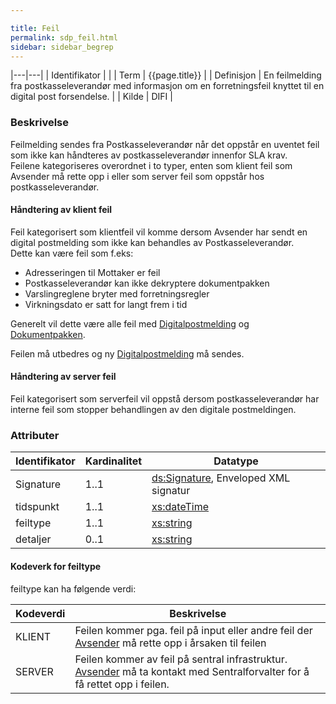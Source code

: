 ```yaml
---

title: Feil  
permalink: sdp_feil.html
sidebar: sidebar_begrep
---
```


|---|---|
| Identifikator |  |
| Term          | {{page.title}} |
| Definisjon    | En feilmelding fra postkasseleverandør med informasjon om en forretningsfeil knyttet til en digital post forsendelse. |
| Kilde         | DIFI |

### Beskrivelse

Feilmelding sendes fra Postkasseleverandør når det oppstår en uventet
feil som ikke kan håndteres av postkasseleverandør innenfor SLA krav.  
Feilene kategoriseres overordnet i to typer, enten som klient feil som
Avsender må rette opp i eller som server feil som oppstår hos
postkasseleverandør.

#### Håndtering av klient feil

Feil kategorisert som klientfeil vil komme dersom Avsender har sendt en
digital postmelding som ikke kan behandles av Postkasseleverandør.  
Dette kan være feil som f.eks:

  - Adresseringen til Mottaker er feil
  - Postkasseleverandør kan ikke dekryptere dokumentpakken
  - Varslingreglene bryter med forretningsregler
  - Virkningsdato er satt for langt frem i tid

Generelt vil dette være alle feil med
[Digitalpostmelding](DigitalPostMelding.md) og
[Dokumentpakken](../forretningslag/Dokumentpakke/index.md).

Feilen må utbedres og ny [Digitalpostmelding](DigitalPostMelding.md) må
sendes.

#### Håndtering av server feil

Feil kategorisert som serverfeil vil oppstå dersom postkasseleverandør
har interne feil som stopper behandlingen av den digitale postmeldingen.

### Attributer

| Identifikator | Kardinalitet | Datatype |
| --- | --- | --- |
| Signature | 1..1 | [ds:Signature](https://www.oasis-open.org/committees/download.php/21256/wss-v1.1-spec-errata-os-SOAPMessageSecurity.htm#_Toc118717148), Enveloped XML signatur |
| tidspunkt | 1..1 | [xs:dateTime](http://www.w3.org/TR/xmlschema-2/#dateTime) |
| feiltype | 1..1 | [xs:string](http://www.w3.org/TR/xmlschema-2/#string) |
| detaljer | 0..1 | [xs:string](http://www.w3.org/TR/xmlschema-2/#string) |

#### Kodeverk for feiltype

feiltype kan ha følgende verdi:

| Kodeverdi | Beskrivelse |
| --- | --- |
| KLIENT | Feilen kommer pga. feil på input eller andre feil der [Avsender](../begrep/Avsender.md) må rette opp i årsaken til feilen |
| SERVER | Feilen kommer av feil på sentral infrastruktur. [Avsender](../begrep/Avsender.md) må ta kontakt med Sentralforvalter for å få rettet opp i feilen. |

